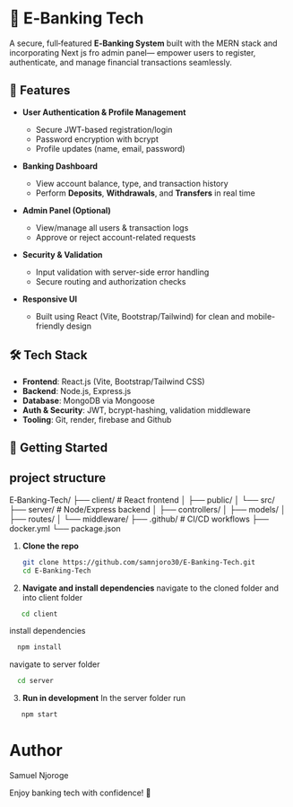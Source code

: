 # 🏦 E‑Banking Tech

A secure, full‑featured **E‑Banking System** built with the MERN stack and incorporating Next js  fro admin panel— empower users to register, authenticate, and manage financial transactions seamlessly.

## 🚀 Features

- **User Authentication & Profile Management**  
  - Secure JWT-based registration/login  
  - Password encryption with bcrypt  
  - Profile updates (name, email, password)

- **Banking Dashboard**  
  - View account balance, type, and transaction history  
  - Perform **Deposits**, **Withdrawals**, and **Transfers** in real time

- **Admin Panel (Optional)**  
  - View/manage all users & transaction logs  
  - Approve or reject account-related requests

- **Security & Validation**  
  - Input validation with server-side error handling  
  - Secure routing and authorization checks

- **Responsive UI**  
  - Built using React (Vite, Bootstrap/Tailwind) for clean and mobile-friendly design

## 🛠️ Tech Stack

- **Frontend**: React.js (Vite, Bootstrap/Tailwind CSS)  
- **Backend**: Node.js, Express.js  
- **Database**: MongoDB via Mongoose  
- **Auth & Security**: JWT, bcrypt-hashing, validation middleware  
- **Tooling**: Git, render, firebase and Github 

## 🎯 Getting Started
## project structure
E‑Banking-Tech/
├── client/           # React frontend
│   ├── public/
│   └── src/
├── server/           # Node/Express backend
│   ├── controllers/
│   ├── models/
│   ├── routes/
│   └── middleware/
├── .github/          # CI/CD workflows
├── docker.yml
└── package.json


1. **Clone the repo**  
   ```bash
   git clone https://github.com/samnjoro30/E-Banking-Tech.git
   cd E-Banking-Tech
   ```

2. **Navigate and install dependencies**
  navigate to the cloned folder and into client folder
  ```bash
     cd client
  ```
  install dependencies
  ```bash
    npm install
  ```
  navigate to server folder
  ```bash 
    cd server
  ```
3. **Run in development**
 In the server folder run
 ```bash 
    npm start
 ```



 # Author 
 Samuel Njoroge

 Enjoy banking tech with confidence! 🚀

